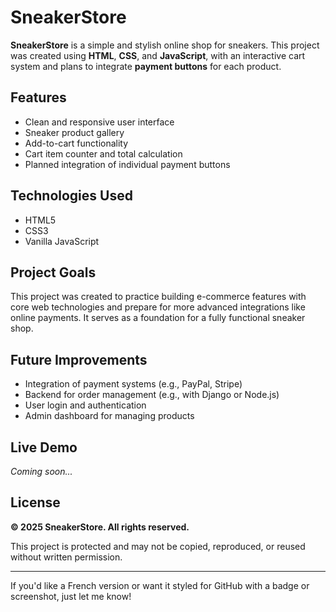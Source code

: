 # SneakerStore

**SneakerStore** is a simple and stylish online shop for sneakers. This project was created using **HTML**, **CSS**, and **JavaScript**, with an interactive cart system and plans to integrate **payment buttons** for each product.

## Features

- Clean and responsive user interface
- Sneaker product gallery
- Add-to-cart functionality
- Cart item counter and total calculation
- Planned integration of individual payment buttons

## Technologies Used

- HTML5
- CSS3
- Vanilla JavaScript

## Project Goals

This project was created to practice building e-commerce features with core web technologies and prepare for more advanced integrations like online payments. It serves as a foundation for a fully functional sneaker shop.

## Future Improvements

- Integration of payment systems (e.g., PayPal, Stripe)
- Backend for order management (e.g., with Django or Node.js)
- User login and authentication
- Admin dashboard for managing products

## Live Demo

*Coming soon...*

## License

**© 2025 SneakerStore. All rights reserved.**

This project is protected and may not be copied, reproduced, or reused without written permission.

---

If you'd like a French version or want it styled for GitHub with a badge or screenshot, just let me know!
